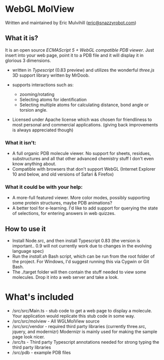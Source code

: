 # WebGL MolView
Written and maintained by Eric Mulvihill (eric@snazzyrobot.com)

## What it is?
It is an open source _ECMAScript 5 + WebGL compatible PDB viewer_. Just insert into your web page, point it to a PDB file and it will display it in glorious 3 dimensions.

+ written in _Typescript_ (0.83 preview) and utilizes the wonderful _three.js_ 3D support library written by MrDoob.

+ supports interactions such as:
   + zooming/rotating
   + Selecting atoms for identification
   + Selecting multiple atoms for calculating distance, bond angle or torsion angle.

+ Licensed under Apache license which was chosen for friendliness to most personal and commercial applications. (giving back improvements is always appreciated though)

### What it isn't:
+ A full organic PDB molecule viewer. No support for sheets, residues, substructures and all that other advanced chemistry stuff I don't even know anything about.
+ Compatible with browsers that don't support WebGL (Internet Explorer 10 and below, and old versions of Safari & Firefox)

### What it could be with your help:
+ A more-full featured viewer. More color modes, possibly supporting some protein structures, maybe PDB animations?
+ A better tool for e-learning. I'd like to add support for querying the state of selections, for entering answers in web quizzes.

## How to use it
+ Install Node.src, and then install Typescript 0.83 (the version is important.. 0.9 will not currently work due to changes in the evolving language spec)
+ Run the _install.sh_ Bash script, which can be run from the root folder of the project. For Windows, I'd suggest running this via Cygwin or Git Bash.
+ The ./target folder will then contain the stuff needed to view some molecules. Drop it into a web server and take a look.


# What's included
+ /src/src/Main.ts - stub code to get a web page to display a molecule. Your application would replicate this stub code in some way.
+ /src/src/molview - All WGLMolView source
+ /src/src/vendor - required third party libraries (currently three.src, jquery, and modernizr) Modernizr is mainly used for making the sample page look nicer.
+ /src/ts - Third party Typescript annotations needed for strong typing the third party libraries
+ /src/pdb - example PDB files
